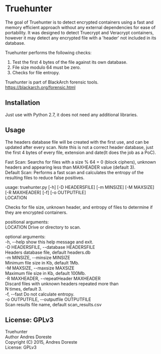 # Truehunter
The goal of Truehunter is to detect encrypted containers using a fast and memory efficient approach without any external dependencies for ease of portability. It was designed to detect Truecrypt and Veracrypt containers, however it may detect any encrypted file with a 'header' not included in its database.  
  
Truehunter performs the following checks:
1. Test the first 4 bytes of the file against its own database.  
2. File size modulo 64 must be zero.  
3. Checks for file entropy.  
  
Truehunter is part of BlackArch forensic tools. 
https://blackarch.org/forensic.html

## Installation
Just use with Python 2.7, it does not need any additional libraries. 
  
## Usage  
  
The headers database file will be created with the first use, and can be updated after every scan. Note this is not a correct header database, just the first 4 bytes of every file, extension and date(It does the job as a PoC).  
  
Fast Scan: Searchs for files with a size % 64 = 0 (block ciphers), unknown headers and appearing less than MAXHEADER value (default 3).  
Default Scan: Performs a fast scan and calculates the entropy of the resulting files to reduce false positives.  
  
usage: truehunter.py [-h] [-D HEADERSFILE] [-m MINSIZE] [-M MAXSIZE]  
                     [-R MAXHEADER] [-f] [-o OUTPUTFILE]  
                      LOCATION  
  
Checks for file size, unknown header, and entropy of files to determine if  
they are encrypted containers.  
  
positional arguments:  
  LOCATION              Drive or directory to scan.  

optional arguments:  
  -h, --help            show this help message and exit.   
  -D HEADERSFILE, --database HEADERSFILE  
                        Headers database file, default headers.db  
  -m MINSIZE, --minsize MINSIZE  
                        Minimum file size in Kb, default 1Mb.  
  -M MAXSIZE, --maxsize MAXSIZE  
                        Maximum file size in Kb, default 100Mb.  
  -R MAXHEADER, --repeatHeader MAXHEADER  
                        Discard files with unknown headers repeated more than  
                        N times, default 3.  
  -f, --fast            Do not calculate entropy.  
  -o OUTPUTFILE, --outputfile OUTPUTFILE  
                        Scan results file name, default scan_results.csv  
  
## License: GPLv3
  
Truehunter  
Author Andres Doreste  
Copyright (C) 2015, Andres Doreste  
License:   GPLv3  

